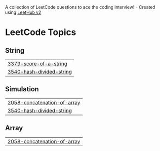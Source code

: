A collection of LeetCode questions to ace the coding interview! - Created using [LeetHub v2](https://github.com/arunbhardwaj/LeetHub-2.0)
<!---LeetCode Topics Start-->
# LeetCode Topics
## String
|  |
| ------- |
| [3379-score-of-a-string](https://github.com/ADITHYANKG/leetcode/tree/master/3379-score-of-a-string) |
| [3540-hash-divided-string](https://github.com/ADITHYANKG/leetcode/tree/master/3540-hash-divided-string) |
## Simulation
|  |
| ------- |
| [2058-concatenation-of-array](https://github.com/ADITHYANKG/leetcode/tree/master/2058-concatenation-of-array) |
| [3540-hash-divided-string](https://github.com/ADITHYANKG/leetcode/tree/master/3540-hash-divided-string) |
## Array
|  |
| ------- |
| [2058-concatenation-of-array](https://github.com/ADITHYANKG/leetcode/tree/master/2058-concatenation-of-array) |
<!---LeetCode Topics End-->